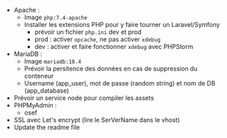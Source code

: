 - Apache : 
    - Image `php:7.4-apache`
    - Installer les extensions PHP pour y faire tourner un Laravel/Symfony
        - prévoir un fichier `php.ini` dev et prod
        - prod : activer `opcache`, ne pas activer `xdebug`
        - dev : activer et faire fonctionner `xdebug` avec PHPStorm
- MariaDB :
    - Image `mariadb:10.4`
    - Prévoir la persitence des données en cas de suppression du conteneur
    - Username (app_user), mot de passe (random string) et nom de DB (app_database)
- Prévoir un service node pour compiler les assets 
- PHPMyAdmin :
    - osef
- SSL avec Let's encrypt (lire le SerVerName dans le vhost)
- Update the readme file 
